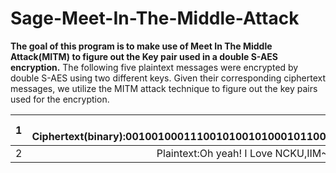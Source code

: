 # Sage-Meet-In-The-Middle-Attack
**The goal of this program is to make use of Meet In The Middle Attack(MITM) to figure out the Key pair used in a double S-AES
encryption.**
The following five plaintext messages were encrypted by double S-AES using two different keys. 
Given their corresponding ciphertext messages,
we utilize the MITM attack technique to figure out the key pairs used for the encryption.

| 1   | Plaintext:Network Security class is awesome! Ciphertext(binary):00100100011100101001010001011000110001100000001001100101000001010000000001100010110011111011000110101111011100011010010001010001010100001011011010111110000010101101111110110111011000001011010000001011010101100111101011000011000001011000100011110110100111111011101001001010|
| ------------- |:-------------:|
| 2   | Plaintext:Oh yeah! I Love NCKU,IIM~Ciphertext(binary):111101101001110101100101110001001011111000101010101101111001101001100111110001001101011111000001110101100000100011010100100010101111000101101100010000110110010010110111001111011011100000100100000111101010011| 

